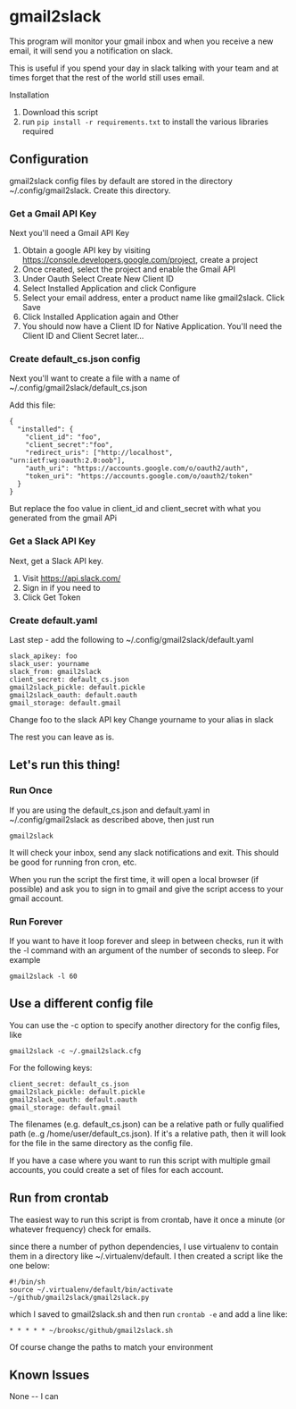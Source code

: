 # gmail2slack


This program will monitor your gmail inbox and when you receive a new email, it will send you a notification on slack.

This is useful if you spend your day in slack talking with your team and at times forget that the rest of the world still uses email.

Installation

1. Download this script
2. run `pip install -r requirements.txt` to install the various libraries required

## Configuration


gmail2slack config files by default are stored in the directory ~/.config/gmail2slack.  Create this directory.

### Get a Gmail API Key
Next you'll need a Gmail API Key

1. Obtain a google API key by visiting https://console.developers.google.com/project, create a project
2. Once created, select the project and enable the Gmail API
3. Under Oauth Select Create New Client ID
4. Select Installed Application and click Configure
5. Select your email address, enter a product name like gmail2slack.  Click Save
6. Click Installed Application again and Other
7. You should now have a Client ID for Native Application.  You'll need the Client ID and Client Secret later...

### Create default_cs.json config

Next you'll want to create a file with a name of ~/.config/gmail2slack/default_cs.json

Add this file:
```
{
  "installed": {
    "client_id": "foo",
    "client_secret":"foo",
    "redirect_uris": ["http://localhost", "urn:ietf:wg:oauth:2.0:oob"],
    "auth_uri": "https://accounts.google.com/o/oauth2/auth",
    "token_uri": "https://accounts.google.com/o/oauth2/token"
  }
}
```

But replace the foo value in client_id and client_secret with what you generated from the gmail APi

### Get a Slack API Key

Next, get a Slack API key.

1. Visit https://api.slack.com/
2. Sign in if you need to
3. Click Get Token

### Create default.yaml

Last step - add the following to ~/.config/gmail2slack/default.yaml
```
slack_apikey: foo
slack_user: yourname
slack_from: gmail2slack
client_secret: default_cs.json
gmail2slack_pickle: default.pickle
gmail2slack_oauth: default.oauth
gmail_storage: default.gmail
```

Change foo to the slack API key
Change yourname to your alias in slack

The rest you can leave as is.

## Let's run this thing!

### Run Once

If you are using the default_cs.json and default.yaml in ~/.config/gmail2slack as described above, then just run

`gmail2slack`

It will check your inbox, send any slack notifications and exit.  This should be good for running fron cron, etc.

When you run the script the first time, it will open a local browser (if possible) and ask you to sign in to gmail and give the script access to your gmail account.

### Run Forever

If you want to have it loop forever and sleep in between checks, run it with the -l command with an argument of the number of seconds to sleep.  For example

`gmail2slack -l 60`

## Use a different config file

You can use the -c option to specify another directory for the config files, like

`gmail2slack -c ~/.gmail2slack.cfg`

For the following keys:

```
client_secret: default_cs.json
gmail2slack_pickle: default.pickle
gmail2slack_oauth: default.oauth
gmail_storage: default.gmail
```

The filenames (e.g. default_cs.json) can be a relative path or fully qualified path (e..g /home/user/default_cs.json).  If it's a relative path, then it will look for the file in the same directory as the config file.

If you have a case where you want to run this script with multiple gmail accounts, you could create a set of files for each account.

## Run from crontab

The easiest way to run this script is from crontab, have it once a minute (or whatever frequency) check for emails.  

since there a number of python dependencies, I use virtualenv to contain them in a directory like ~/.virtualenv/default.  I then created a script like the one below:

```
#!/bin/sh
source ~/.virtualenv/default/bin/activate
~/github/gmail2slack/gmail2slack.py
```

which I saved to gmail2slack.sh and then run `crontab -e` and add a line like:

```
* * * * * ~/brooksc/github/gmail2slack.sh
```

Of course change the paths to match your environment


## Known Issues

None -- I can 
